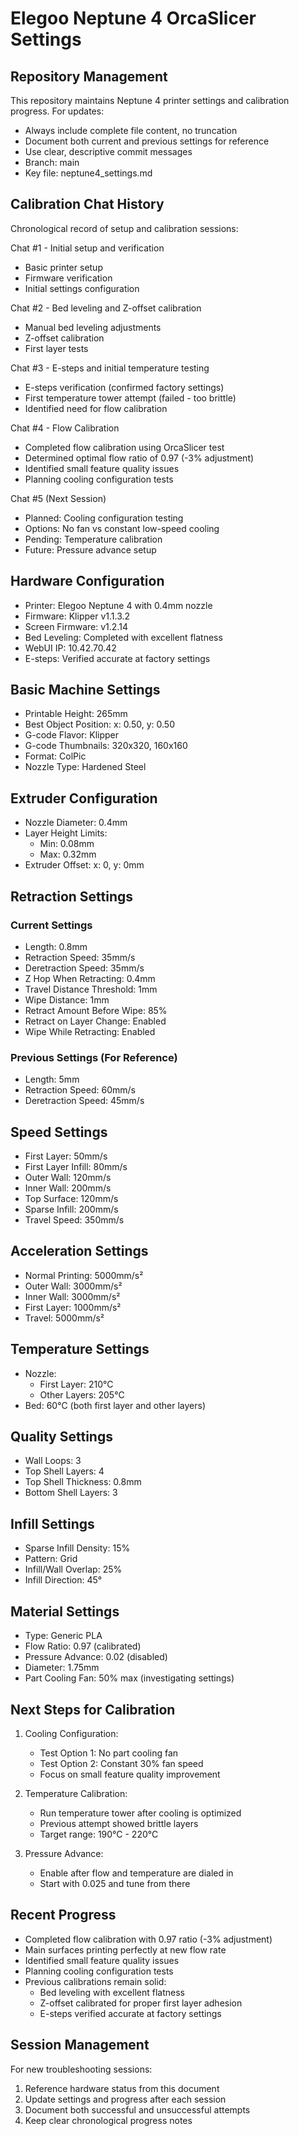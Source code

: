 # Elegoo Neptune 4 OrcaSlicer Settings

## Repository Management
This repository maintains Neptune 4 printer settings and calibration progress. For updates:
- Always include complete file content, no truncation
- Document both current and previous settings for reference
- Use clear, descriptive commit messages
- Branch: main
- Key file: neptune4_settings.md

## Calibration Chat History
Chronological record of setup and calibration sessions:

Chat #1 - Initial setup and verification
- Basic printer setup
- Firmware verification
- Initial settings configuration

Chat #2 - Bed leveling and Z-offset calibration
- Manual bed leveling adjustments
- Z-offset calibration
- First layer tests

Chat #3 - E-steps and initial temperature testing
- E-steps verification (confirmed factory settings)
- First temperature tower attempt (failed - too brittle)
- Identified need for flow calibration

Chat #4 - Flow Calibration
- Completed flow calibration using OrcaSlicer test
- Determined optimal flow ratio of 0.97 (-3% adjustment)
- Identified small feature quality issues
- Planning cooling configuration tests

Chat #5 (Next Session)
- Planned: Cooling configuration testing
- Options: No fan vs constant low-speed cooling
- Pending: Temperature calibration
- Future: Pressure advance setup

## Hardware Configuration
- Printer: Elegoo Neptune 4 with 0.4mm nozzle
- Firmware: Klipper v1.1.3.2
- Screen Firmware: v1.2.14
- Bed Leveling: Completed with excellent flatness
- WebUI IP: 10.42.70.42
- E-steps: Verified accurate at factory settings

## Basic Machine Settings
- Printable Height: 265mm
- Best Object Position: x: 0.50, y: 0.50
- G-code Flavor: Klipper
- G-code Thumbnails: 320x320, 160x160
- Format: ColPic
- Nozzle Type: Hardened Steel

## Extruder Configuration
- Nozzle Diameter: 0.4mm
- Layer Height Limits:
  - Min: 0.08mm
  - Max: 0.32mm
- Extruder Offset: x: 0, y: 0mm

## Retraction Settings
### Current Settings
- Length: 0.8mm
- Retraction Speed: 35mm/s
- Deretraction Speed: 35mm/s
- Z Hop When Retracting: 0.4mm
- Travel Distance Threshold: 1mm
- Wipe Distance: 1mm
- Retract Amount Before Wipe: 85%
- Retract on Layer Change: Enabled
- Wipe While Retracting: Enabled

### Previous Settings (For Reference)
- Length: 5mm
- Retraction Speed: 60mm/s
- Deretraction Speed: 45mm/s

## Speed Settings
- First Layer: 50mm/s
- First Layer Infill: 80mm/s
- Outer Wall: 120mm/s
- Inner Wall: 200mm/s
- Top Surface: 120mm/s
- Sparse Infill: 200mm/s
- Travel Speed: 350mm/s

## Acceleration Settings
- Normal Printing: 5000mm/s²
- Outer Wall: 3000mm/s²
- Inner Wall: 3000mm/s²
- First Layer: 1000mm/s²
- Travel: 5000mm/s²

## Temperature Settings
- Nozzle:
  - First Layer: 210°C
  - Other Layers: 205°C
- Bed: 60°C (both first layer and other layers)

## Quality Settings
- Wall Loops: 3
- Top Shell Layers: 4
- Top Shell Thickness: 0.8mm
- Bottom Shell Layers: 3

## Infill Settings
- Sparse Infill Density: 15%
- Pattern: Grid
- Infill/Wall Overlap: 25%
- Infill Direction: 45°

## Material Settings
- Type: Generic PLA
- Flow Ratio: 0.97 (calibrated)
- Pressure Advance: 0.02 (disabled)
- Diameter: 1.75mm
- Part Cooling Fan: 50% max (investigating settings)

## Next Steps for Calibration

1. Cooling Configuration:
   - Test Option 1: No part cooling fan
   - Test Option 2: Constant 30% fan speed
   - Focus on small feature quality improvement
   
2. Temperature Calibration:
   - Run temperature tower after cooling is optimized
   - Previous attempt showed brittle layers
   - Target range: 190°C - 220°C

3. Pressure Advance:
   - Enable after flow and temperature are dialed in
   - Start with 0.025 and tune from there

## Recent Progress
- Completed flow calibration with 0.97 ratio (-3% adjustment)
- Main surfaces printing perfectly at new flow rate
- Identified small feature quality issues
- Planning cooling configuration tests
- Previous calibrations remain solid:
  - Bed leveling with excellent flatness
  - Z-offset calibrated for proper first layer adhesion
  - E-steps verified accurate at factory settings

## Session Management
For new troubleshooting sessions:
1. Reference hardware status from this document
2. Update settings and progress after each session
3. Document both successful and unsuccessful attempts
4. Keep clear chronological progress notes
